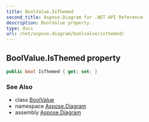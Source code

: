 ```yaml
---
title: BoolValue.IsThemed
second_title: Aspose.Diagram for .NET API Reference
description: BoolValue property. 
type: docs
url: /net/aspose.diagram/boolvalue/isthemed/
---
```

## BoolValue.IsThemed property

```csharp
public bool IsThemed { get; set; }
```

### See Also

* class [BoolValue](../)
* namespace [Aspose.Diagram](../../boolvalue/)
* assembly [Aspose.Diagram](../../../)


